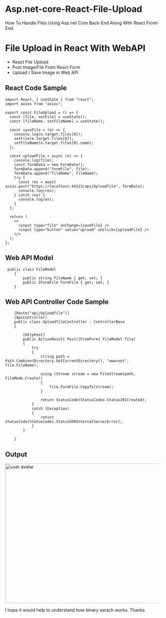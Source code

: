 # Asp.net-core-React-File-Upload
How To Handle Files Using Asp.net Core Back-End Along With React Front-End

# File Upload in React With WebAPI

 - React File Upload  
 - Post Image/File From React Form
 - Upload / Save Image in Web API

## React Code Sample 

```
import React, { useState } from "react";
import axios from "axios";

export const FileUpload = () => {
  const [file, setFile] = useState();
  const [fileName, setFileName] = useState();

  const saveFile = (e) => {
    console.log(e.target.files[0]);
    setFile(e.target.files[0]);
    setFileName(e.target.files[0].name);
  };

  const uploadFile = async (e) => {
    console.log(file);
    const formData = new FormData();
    formData.append("formFile", file);
    formData.append("fileName", fileName);
    try {
      const res = await axios.post("https://localhost:44323/api/Uploadfile", formData);
      console.log(res);
    } catch (ex) {
      console.log(ex);
    }
  };

  return (
    <>
      <input type="file" onChange={saveFile} />
      <input type="button" value="upload" onClick={uploadFile} />
    </>
  );
};

```

	
	
## Web API Model

```
 public class FileModel
    {
        public string FileName { get; set; }
        public IFormFile FormFile { get; set; }
    }
```

## Web API Controller Code Sample 

```
    [Route("api/Uploadfile")]
    [ApiController]
    public class UploadfileController : ControllerBase
    {

        [HttpPost]
        public ActionResult Post([FromForm] FileModel file)
        {
            try
            {
                string path = Path.Combine(Directory.GetCurrentDirectory(), "wwwroot", file.FileName);

                using (Stream stream = new FileStream(path, FileMode.Create))
                {
                    file.FormFile.CopyTo(stream);
                }

                return StatusCode(StatusCodes.Status201Created);
            }
            catch (Exception)
            {
                return StatusCode(StatusCodes.Status500InternalServerError);
            }
        }

    }

```

 
 ## Output


<img src="https://i.stack.imgur.com/2eLCr.gif" alt="user avatar" width="650" height="450" class="bar-sm bar-md d-block">  

I hope it would help to understand how binary serach works. Thanks

